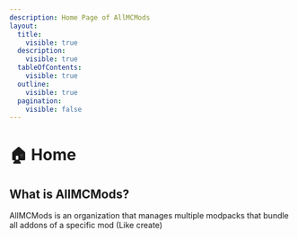 ```yaml
---
description: Home Page of AllMCMods
layout:
  title:
    visible: true
  description:
    visible: true
  tableOfContents:
    visible: true
  outline:
    visible: true
  pagination:
    visible: false
---
```


# 🏠 Home

## **What is AllMCMods?**&#x20;

AllMCMods is an organization that manages multiple modpacks that bundle all addons of a specific mod (Like create)
